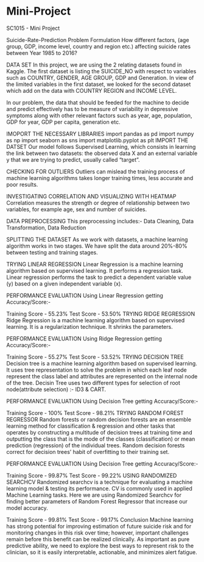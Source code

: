 # Mini-Project
SC1015 - Mini Project

Suicide-Rate-Prediction
Problem Formulation
How different factors, (age group, GDP, income level, country and region etc.)  affecting suicide rates between Year 1985 to 2016?


DATA SET
In this project, we are using the 2 relating datasets found in Kaggle.
The first dataset is listing the SUICIDE_NO with respect to variables such as COUNTRY, GENDER, AGE GROUP, GDP and Generation.
In view of the limited variables in the first dataset, we looked for the second dataset which add on the data with COUNTRY REGION and INCOME LEVEL.


In our problem, the data that should be feeded for the machine to decide and predict effectively has to be measure of variability in depressive symptoms along with other relevant factors such as year, age, population, GDP for year, GDP per capita, generation etc.

IMOPORT THE NECESSARY LIBRARIES
import pandas as pd
import numpy as np
import seaborn as sns
import matplotlib.pyplot as plt
IMPORT THE DATSET
Our model follows Supervised Learning, which consists in learning the link between two datasets: the observed data X and an external variable y that we are trying to predict, usually called “target”.

CHECKING FOR OUTLIERS
Outliers can mislead the training process of machine learning algorithms takes longer training times, less accurate and poor results.

INVESTIGATING CORRELATION AND VISUALIZING WITH HEATMAP
Correlation measures the strength or degree of relationship between two variables, for example age, sex and number of suicides.

DATA PREPROCESSING
This preprocessing includes:- Data Cleaning, Data Transformation, Data Reduction

SPLITTING THE DATASET
As we work with datasets, a machine learning algorithm works in two stages. We have split the data around 20%-80% between testing and training stages.

TRYING LINEAR REGRESSION
Linear Regression is a machine learning algorithm based on supervised learning. It performs a regression task. Linear regression performs the task to predict a dependent variable value (y) based on a given independent variable (x).

PERFORMANCE EVALUATION
Using Linear Regression getting Accuracy/Score:-

Training Score - 55.23%
Test Score - 53.50%
TRYING RIDGE REGRESSION
Ridge Regression is a machine learning algorithm based on supervised learning. It is a regularization technique. It shrinks the parameters.

PERFORMANCE EVALUATION
Using Ridge Regression getting Accuracy/Score:-

Training Score - 55.27%
Test Score - 53.52%
TRYING DECISION TREE
Decision tree is a machine learning algorithm based on supervised learning. It uses tree representation to solve the problem in which each leaf node represent the class label and attributes are represented on the internal node of the tree. Decisin Tree uses two different types for selection of root node(attribute selection) :- ID3 & CART.

PERFORMANCE EVALUATION
Using Decision Tree getting Accuracy/Score:-

Training Score - 100%
Test Score - 98.21%
TRYING RANDOM FOREST REGRESSOR
Random forests or random decision forests are an ensemble learning method for classification & regression and other tasks that operates by constructing a multitude of decision trees at training time and outputting the class that is the mode of the classes (classification) or mean prediction (regression) of the individual trees. Random decision forests correct for decision trees’ habit of overfitting to their training set.

PERFORMANCE EVALUATION
Using Decision Tree getting Accuracy/Score:-

Training Score - 99.87%
Test Score - 99.22%
USING RANDOMIZED SEARCHCV
Randomized searchcv is a technique for evaluating a machine learning model & testing its performance. CV is commonly used in applied Machine Learning tasks. Here we are using Randomized Searchcv for finding better parameters of Random Forest Regressor that increase our model accuracy.

Training Score - 99.81%
Test Score - 99.17%
Conclusion
Machine learning has strong potential for improving estimation of future suicide risk and for monitoring changes in this risk over time; however, important challenges remain before this benefit can be realized clinically. As important as pure predictive ability, we need to explore the best ways to represent risk to the clinician, so it is easily interpretable, actionable, and minimizes alert fatigue.
